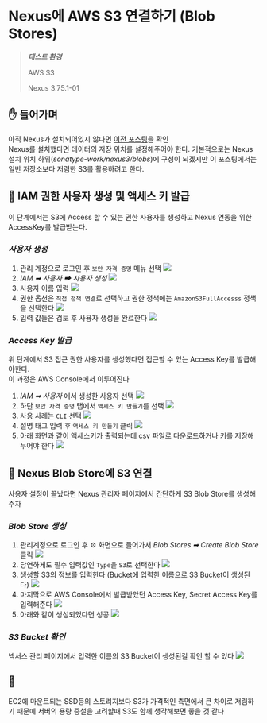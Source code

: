 # Nexus에 AWS S3 연결하기 (Blob Stores)

> ***테스트 환경***
>
> AWS S3
>
> Nexus 3.75.1-01

## ✋ 들어가며
아직 Nexus가 설치되어있지 않다면 [이전 포스팅](Amazon-Linux-Nexus-install.md)을 확인 <br/>
Nexus를 설치했다면 데이터의 저장 위치를 설정해주어야 한다. 기본적으로는 Nexus 설치 위치 하위(*sonatype-work/nexus3/blobs*)에 구성이 되겠지만 이 포스팅에서는 일반 저장소보다 저렴한 S3를 활용하려고 한다.


## 🔑 IAM 권한 사용자 생성 및 액세스 키 발급

이 단계에서는 S3에 Access 할 수 있는 권한 사용자를 생성하고 Nexus 연동을 위한 AccessKey를 발급받는다.

### ***사용자 생성***

1. 관리 계정으로 로그인 후 `보안 자격 증명` 메뉴 선택
![](20250106_134503.png)
2. *IAM ➡ 사용자 ➡ 사용자 생성*
![](20250106_134635.png)
3. 사용자 이름 입력
![](20250106_134730.png)
4. 권한 옵션은 `직접 정책 연결`로 선택하고 권한 정책에는 `AmazonS3FullAccesss` 정책을 선택한다
![](20250106_134851.png)
5. 입력 값들은 검토 후 사용자 생성을 완료한다
![](20250106_134919.png)

### ***Access Key 발급***
위 단계에서 S3 접근 권한 사용자를 생성했다면 접근할 수 있는 Access Key를 발급해야한다. <br/>
이 과정은 AWS Console에서 이루어진다

1. *IAM ➡ 사용자* 에서 생성한 사용자 선택
![](20250106_134953.png)
2. 하단 `보안 자격 증명` 탭에서 `액세스 키 만들기`를 선택
![](20250106_135045.png)
3. 사용 사례는 `CLI` 선택
![](20250106_135151.png)
4. 설명 태그 입력 후 `액세스 키 만들기` 클릭
![](20250106_135456.png)
5. 아래 화면과 같이 액세스키가 출력되는데 csv 파일로 다운로드하거나 키를 저장해두어야 한다
![](20250106_135557.png)


## 🔗 Nexus Blob Store에 S3 연결
사용자 설정이 끝났다면 Nexus 관리자 페이지에서 간단하게 S3 Blob Store를 생성해주자

### ***Blob Store 생성***

1. 관리계정으로 로그인 후 ⚙️ 화면으로 들어가서 *Blob Stores ➡ Create Blob Store* 클릭
![](20250106_133114.png)
2. 당연하게도 필수 입력값인 `Type`을 `S3`로 선택한다
![](20250106_135703.png)
3. 생성할 S3의 정보를 입력한다 (Bucket에 입력한 이름으로 S3 Bucket이 생성된다)
![](20250106_135744.png)
4. 마지막으로 AWS Console에서 발급받았던 Access Key, Secret Access Key를 입력해준다
![](20250106_135814.png)
5. 아래와 같이 생성되었다면 성공
![](20250106_135853.png)

### ***S3 Bucket 확인***
넥서스 관리 페이지에서 입력한 이름의 S3 Bucket이 생성된걸 확인 할 수 있다
![](20250106_140015.png)

## 👋
EC2에 마운트되는 SSD등의 스토리지보다 S3가 가격적인 측면에서 큰 차이로 저렴하기 때문에
서버의 용량 증설을 고려할때 S3도 함께 생각해보면 좋을 것 같다
